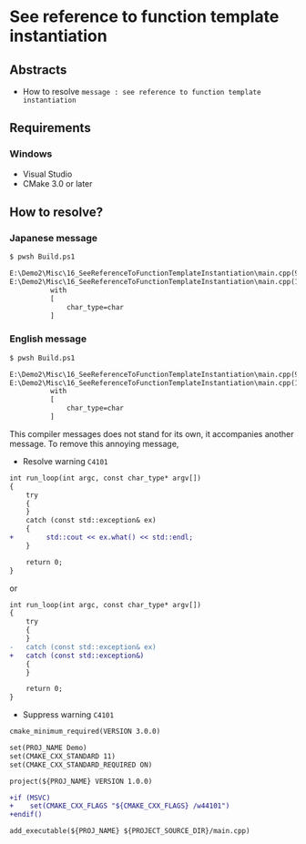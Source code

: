 # See reference to function template instantiation

## Abstracts

* How to resolve `message : see reference to function template instantiation`

## Requirements

### Windows

* Visual Studio
* CMake 3.0 or later

## How to resolve?

### Japanese message

````bat
$ pwsh Build.ps1

E:\Demo2\Misc\16_SeeReferenceToFunctionTemplateInstantiation\main.cpp(9,34): warning C4101: 'ex': ローカル変数は 1 度も使われていません。 [E:\Demo2\Misc\16_SeeReferenceToFunctionTemplateInstantiation\build\win\Demo.vcxproj]
E:\Demo2\Misc\16_SeeReferenceToFunctionTemplateInstantiation\main.cpp(18,12): message : コンパイル対象の関数 テンプレート インスタンス化 'int run_loop<char>(int,const char_type *[])' のリファレンスを確認してください [E:\Demo2\Misc\16_SeeReferenceToFunctionTemplateInstantiation\build\win\Demo.vcxproj]
          with
          [
              char_type=char
          ]
````

### English message

````bat
$ pwsh Build.ps1

E:\Demo2\Misc\16_SeeReferenceToFunctionTemplateInstantiation\main.cpp(9,34): warning C4100: 'argv': unreferenced formal parameter [E:\Demo2\Misc\16_SeeReferenceToFunctionTemplateInstantiation\build\win\Demo.vcxproj]
E:\Demo2\Misc\16_SeeReferenceToFunctionTemplateInstantiation\main.cpp(18,12): message : see reference to function template instantiation 'int run_loop(int,const char_type *[])'
          with
          [
              char_type=char
          ]
````

This compiler messages does not stand for its own, it accompanies another message.
To remove this annoying message,

* Resolve warning `C4101`

````diff
int run_loop(int argc, const char_type* argv[])
{
    try
    {
    }
    catch (const std::exception& ex)
    {
+        std::cout << ex.what() << std::endl;
    }

    return 0;
}
````

or

````diff
int run_loop(int argc, const char_type* argv[])
{
    try
    {
    }
-   catch (const std::exception& ex)
+   catch (const std::exception&)
    {
    }

    return 0;
}
````

* Suppress warning `C4101`

````diff
cmake_minimum_required(VERSION 3.0.0)

set(PROJ_NAME Demo)
set(CMAKE_CXX_STANDARD 11)
set(CMAKE_CXX_STANDARD_REQUIRED ON)

project(${PROJ_NAME} VERSION 1.0.0)

+if (MSVC)
+    set(CMAKE_CXX_FLAGS "${CMAKE_CXX_FLAGS} /w44101")
+endif()

add_executable(${PROJ_NAME} ${PROJECT_SOURCE_DIR}/main.cpp)
````